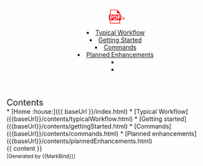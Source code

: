 <head-bottom>
  <link rel="stylesheet" href="{{baseUrl}}/stylesheets/main.css">
</head-bottom>

<header sticky>
  <navbar type="light">
    <a slot="brand" href="{{baseUrl}}/index.html" title="Home" class="navbar-brand">
      <img src="../../images/logoImage.png" width=50></img>
    </a>
    <li><a href="{{baseUrl}}/contents/typicalWorkflow.html" class="nav-link">Typical Workflow</a></li>
    <li><a href="{{baseUrl}}/contents/gettingStarted.html" class="nav-link">Getting Started</a></li>
    <li><a href="{{baseUrl}}/contents/commands.html" class="nav-link">Commands</a></li>
    <li><a href="{{baseUrl}}/contents/plannedEnhancements.html" class="nav-link">Planned Enhancements</a></li>
    <li><a href="{{baseUrl}}/contents/plannedEnhancements.html" class="nav-link"><i class="fa-brands fa-github fa-xl"></i></i></a></li>
    <li slot="right">
      <form class="navbar-form">
        <searchbar :data="searchData" placeholder="Search" :on-hit="searchCallback" menu-align-right></searchbar>
      </form>
    </li>

  </navbar>
</header>

<div id="flex-body">
  <nav id="site-nav">
    <div class="site-nav-top">
      <div class="fw-bold mb-2" style="font-size: 1.25rem;">Contents</div>
    </div>
    <div class="nav-component slim-scroll">
      <site-nav>
* [Home :house:]({{ baseUrl }}/index.html)
* [Typical Workflow]({{baseUrl}}/contents/typicalWorkflow.html)
* [Getting started]({{baseUrl}}/contents/gettingStarted.html)
* [Commands]({{baseUrl}}/contents/commands.html)
* [Planned enhancements]({{baseUrl}}/contents/plannedEnhancements.html)
      </site-nav>
    </div>

  </nav>
  <div id="content-wrapper">
    <breadcrumb />
    {{ content }}
  </div>
  <nav id="page-nav">
    <div class="nav-component slim-scroll">
      <page-nav />
    </div>
  </nav>
  <scroll-top-button></scroll-top-button>
</div>

<footer>
  <!-- Support MarkBind by including a link to us on your landing page! -->
  <div class="text-center">
    <small>[Generated by {{MarkBind}}]</small>
  </div>
</footer>
